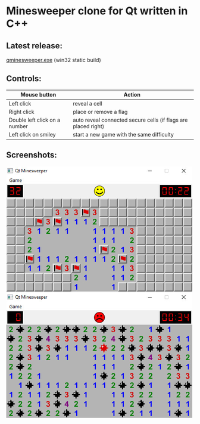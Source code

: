 Minesweeper clone for Qt written in C++
=======================================

Latest release:
---------------
[qminesweeper.exe](https://github.com/q-g-j/qminesweeper/raw/master/release/qminesweeper.exe) (win32 static build)

Controls:
---------

|Mouse button|Action|
|-----------|------|
|Left click|reveal a cell|
|Right click|place or remove a flag|
|Double left click on a number|auto reveal connected secure cells (if flags are placed right)|
|Left click on smiley|start a new game with the same difficulty|

Screenshots:
-----------

<img src="https://github.com/q-g-j/qminesweeper/raw/master/images/screenshots/screenshot.jpg" width="500">

<img src="https://github.com/q-g-j/qminesweeper/raw/master/images/screenshots/screenshot_lost.jpg" width="500">
